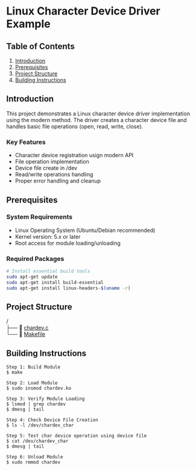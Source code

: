 # Linux Character Device Driver Example

## Table of Contents
1. [Introduction](#introduction)
2. [Prerequisites](#prerequisites)
3. [Project Structure](#project-structure)
4. [Building Instructions](#building-instructions)

## Introduction
This project demonstrates a Linux character device driver implementation using the modern method. The driver creates a character device file and handles basic file operations (open, read, write, close).

### Key Features
- Character device registration usign modern API
- File operation implementation
- Device file create in /dev
- Read/write operations handling
- Proper error handling and cleanup

## Prerequisites

### System Requirements
- Linux Operating System (Ubuntu/Debian recommended)
- Kernel version: 5.x or later
- Root access for module loading/unloading

### Required Packages
```bash
# Install essential build tools
sudo apt-get update
sudo apt-get install build-essential
sudo apt-get install linux-headers-$(uname -r)
```

## Project Structure
/  
├── 📑 [chardev.c](/chardev.c)  
└── 📑 [Makefile](/Makefile)  


## Building Instructions

```text
Step 1: Build Module
$ make

Step 2: Load Module
$ sudo insmod chardev.ko

Step 3: Verify Module Loading
$ lsmod | grep chardev
$ dmesg | tail

Step 4: Check Device File Creation
$ ls -l /dev/chardev_char

Step 5: Test char device operation using device file
$ cat /dev/chardev_char
$ dmesg | tail

Step 6: Unload Module
$ sudo rmmod chardev
```
